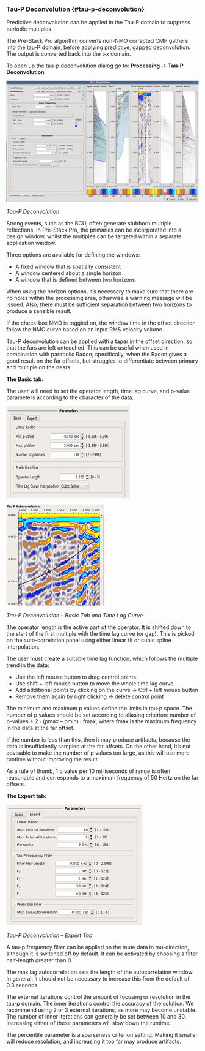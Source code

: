 ### Tau-P Deconvolution {#tau-p-deconvolution}

Predictive deconvolution can be applied in the Tau-P domain to suppress periodic multiples.

The Pre-Stack Pro algorithm converts non-NMO corrected CMP gathers into the tau-P domain, before applying predictive, gapped deconvolution. The output is converted back into the t-x domain.

To open up the tau-p deconvolution dialog go to: **Processing** → **Tau-P Deconvolution**

![](/assets/045_Processing.png)

_Tau-P Deconvolution_

Strong events, such as the BCU, often generate stubborn multiple reflections. In Pre-Stack Pro, the primaries can be incorporated into a design window, whilst the multiples can be targeted within a separate application window.

Three options are available for defining the windows:

* A fixed window that is spatially consistent 
* A window centered about a single horizon
* A window that is defined between two horizons 

When using the horizon options, it’s necessary to make sure that there are no holes within the processing area, otherwise a warning message will be issued. Also, there must be sufficient separation between two horizons to produce a sensible result.

If the check-box NMO is toggled on, the window time in the offset direction follow the NMO curve based on an input RMS velocity volume.

Tau-P deconvolution can be applied with a taper in the offset direction, so that the fars are left untouched. This can be useful when used in combination with parabolic Radon; specifically, when the Radon gives a good result on the far offsets, but struggles to differentiate between primary and multiple on the nears.

**The Basic tab:**

The user will need to set the operator length, time lag curve, and p-value parameters according to the character of the data.

![](/assets/046_Processing.png)

![](/assets/047_Processing.png)

_Tau-P Deconvolution – Basic Tab and Time Lag Curve_

The operator length is the active part of the operator. It is shifted down to the start of the first multiple with the time lag curve \(or gap\). This is picked on the auto-correlation panel using either linear fit or cubic spline interpolation.

The user must create a suitable time lag function, which follows the multiple trend in the data:

* Use the left mouse button to drag control points.
* Use shift + left mouse button to move the whole time lag curve.
* Add additional points by clicking on the curve → Ctrl + left mouse button
* Remove them again by right clicking → delete control point

The minimum and maximum p values define the limits in tau-p space. The number of p values should be set according to aliasing criterion: number of p-values ≥ 2 ∙ \(pmax – pmin\) ∙ fmax, where fmax is the maximum frequency in the data at the far offset.

If the number is less than this, then it may produce artifacts, because the data is insufficiently sampled at the far offsets. On the other hand, it’s not advisable to make the number of p values too large, as this will use more runtime without improving the result.

As a rule of thumb, 1 p value per 10 milliseconds of range is often reasonable and corresponds to a maximum frequency of 50 Hertz on the far offsets.

**The Expert tab:**

![](/assets/048_Processing.png)

_Tau-P Deconvolution – Expert Tab_

A tau-p frequency filter can be applied on the mute data in tau-direction, although it is switched off by default. It can be activated by choosing a filter half-length greater than 0. 

The max lag autocorrelation sets the length of the autocorrelation window. In general, it should not be necessary to increase this from the default of 0.3 seconds.

The external iterations control the amount of focusing or resolution in the tau-p domain. The inner iterations control the accuracy of the solution. We recommend using 2 or 3 external iterations, as more may become unstable. The number of inner iterations can generally be set between 10 and 30. Increasing either of these parameters will slow down the runtime. 

The percentile parameter is a sparseness criterion setting. Making it smaller will reduce resolution, and increasing it too far may produce artifacts.

